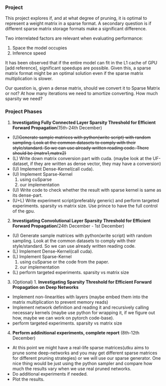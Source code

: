 ### Project
This project explores if, and at what degree of pruning, it is optimal to represent a weight matrix in a sparse format. A secondary question is if different sparse matrix storage formats make a significant difference.

Two interrelated factors are relevant when evaluating performance:
1. Space the model occupies
2. Inference speed

It has been observed that if the entire model can fit in the L1 cache of GPU [add reference], significant speedups are possible. Given this, a sparse matrix format might be an optimal solution even if the sparse matrix multiplication is slower.

Our question is, given a dense matrix, should we convert it to Sparse Matrix or not? At how many iterations we need to amortize converting. How much sparsity we need?

### Project Phases
1. **Investigating Fully Connected Layer Sparsity Threshold for Efficient Forward Propagation**(15th-24th December)
  - (U)~~Generate sample matrices with python(write script) with random sampling. Look at the common datasets to comply with their style/standard. So we can use already written reading code. There should be (matrx1,matrx2)~~
  - (L) Write down matrix conversion part with cuda. (maybe look at the UF-dataset, if they are written as dense vector, they may have a conversion)
  - (U) Implement Dense-Kernel(call cuda).
  - (U) Implement Sparse-Kernel
    1. using cuSparse
    2. our implementation
  - (U) Write code to check whether the result with sparse kernel is same as its dense-part.
  - (U+L) Write experiment script(preferably generic) and perform targeted experiments. sparsity vs matrix size. Use prince to have the full control of the gpu.

2. **Investigating Convolutional Layer Sparsity Threshold for Efficient Forward Propagation**(24th December - 1st December)
  - (U) Generate sample matrices with python(write script) with random sampling. Look at the common datasets to comply with their style/standard. So we can use already written reading code.
  - (L) Implement Dense-Kernel(call cuda).
  - (L) Implement Sparse-Kernel
    1. using cuSparse or the code from the paper.
    2. our implementation
  - (L) perform targeted experiments. sparsity vs matrix size

3. (Optional) 1. **Investigating Sparsity Threshold for Efficient Forward Propagation on Deep Networks**
  - Implement non-linearities with layers (maybe embed them into the matrix multiplication to prevent memory reads)
  - Implement network definition and reading it and recursively calling necessary kernels (maybe use python for wrapping it, if we figure out how, maybe we can work on pytorch code-base).
  - perform targeted experiments. sparsity vs matrix size

4. **Perform addinitional experiments, complete report** (8th-12th December)
  - At this point we might have a real-life sparse matrices(utku aims to prune some deep-networks and you may get different sparse matrices for different pruning strategies) or we will use our sparse generator. One nice thing would be just using the python sampler and compare how much the results vary when we use real pruned networks.
  - Do additional experiments if needed.
  - Plot the results.
